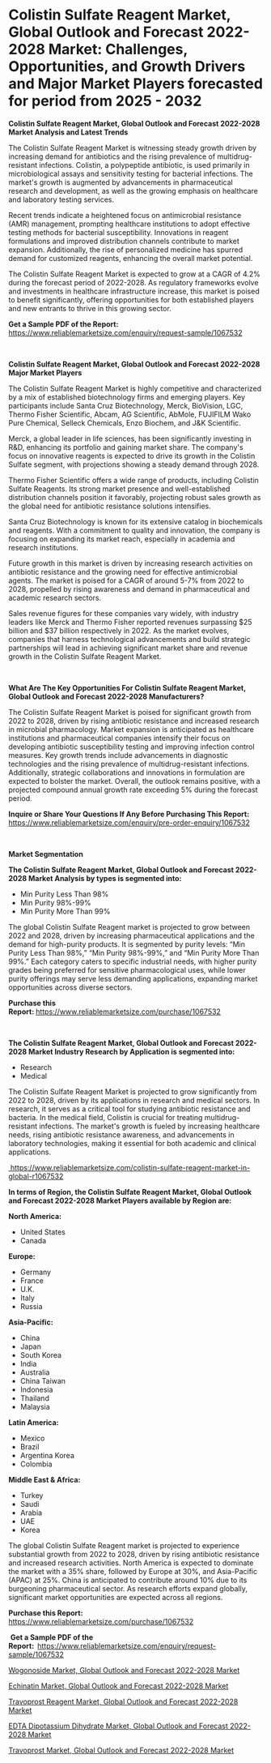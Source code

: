 <p><h1>Colistin Sulfate Reagent Market, Global Outlook and Forecast 2022-2028 Market: Challenges, Opportunities, and Growth Drivers and Major Market Players forecasted for period from 2025 - 2032</h1></p><p><strong>Colistin Sulfate Reagent Market, Global Outlook and Forecast 2022-2028 Market Analysis and Latest Trends</strong></p>
<p><p>The Colistin Sulfate Reagent Market is witnessing steady growth driven by increasing demand for antibiotics and the rising prevalence of multidrug-resistant infections. Colistin, a polypeptide antibiotic, is used primarily in microbiological assays and sensitivity testing for bacterial infections. The market's growth is augmented by advancements in pharmaceutical research and development, as well as the growing emphasis on healthcare and laboratory testing services.</p><p>Recent trends indicate a heightened focus on antimicrobial resistance (AMR) management, prompting healthcare institutions to adopt effective testing methods for bacterial susceptibility. Innovations in reagent formulations and improved distribution channels contribute to market expansion. Additionally, the rise of personalized medicine has spurred demand for customized reagents, enhancing the overall market potential.</p><p>The Colistin Sulfate Reagent Market is expected to grow at a CAGR of 4.2% during the forecast period of 2022-2028. As regulatory frameworks evolve and investments in healthcare infrastructure increase, this market is poised to benefit significantly, offering opportunities for both established players and new entrants to thrive in this growing sector.</p></p>
<p><strong>Get a Sample PDF of the Report:&nbsp;</strong> <a href="https://www.reliablemarketsize.com/enquiry/request-sample/1067532?utm_campaign=1879&utm_medium=2&utm_source=Github&utm_content=ia&utm_term=21032025&utm_id=colistin-sulfate-reagent-market-global-outlook-and-forecast-2022-2028">https://www.reliablemarketsize.com/enquiry/request-sample/1067532</a></p>
<p>&nbsp;</p>
<p><strong>Colistin Sulfate Reagent Market, Global Outlook and Forecast 2022-2028 Major Market Players</strong></p>
<p><p>The Colistin Sulfate Reagent Market is highly competitive and characterized by a mix of established biotechnology firms and emerging players. Key participants include Santa Cruz Biotechnology, Merck, BioVision, LGC, Thermo Fisher Scientific, Abcam, AG Scientific, AbMole, FUJIFILM Wako Pure Chemical, Selleck Chemicals, Enzo Biochem, and J&K Scientific. </p><p>Merck, a global leader in life sciences, has been significantly investing in R&D, enhancing its portfolio and gaining market share. The company's focus on innovative reagents is expected to drive its growth in the Colistin Sulfate segment, with projections showing a steady demand through 2028.</p><p>Thermo Fisher Scientific offers a wide range of products, including Colistin Sulfate Reagents. Its strong market presence and well-established distribution channels position it favorably, projecting robust sales growth as the global need for antibiotic resistance solutions intensifies.</p><p>Santa Cruz Biotechnology is known for its extensive catalog in biochemicals and reagents. With a commitment to quality and innovation, the company is focusing on expanding its market reach, especially in academia and research institutions.</p><p>Future growth in this market is driven by increasing research activities on antibiotic resistance and the growing need for effective antimicrobial agents. The market is poised for a CAGR of around 5-7% from 2022 to 2028, propelled by rising awareness and demand in pharmaceutical and academic research sectors.</p><p>Sales revenue figures for these companies vary widely, with industry leaders like Merck and Thermo Fisher reported revenues surpassing $25 billion and $37 billion respectively in 2022. As the market evolves, companies that harness technological advancements and build strategic partnerships will lead in achieving significant market share and revenue growth in the Colistin Sulfate Reagent Market.</p></p>
<p>&nbsp;</p>
<p><strong>What Are The Key Opportunities For Colistin Sulfate Reagent Market, Global Outlook and Forecast 2022-2028 Manufacturers?</strong></p>
<p><p>The Colistin Sulfate Reagent Market is poised for significant growth from 2022 to 2028, driven by rising antibiotic resistance and increased research in microbial pharmacology. Market expansion is anticipated as healthcare institutions and pharmaceutical companies intensify their focus on developing antibiotic susceptibility testing and improving infection control measures. Key growth trends include advancements in diagnostic technologies and the rising prevalence of multidrug-resistant infections. Additionally, strategic collaborations and innovations in formulation are expected to bolster the market. Overall, the outlook remains positive, with a projected compound annual growth rate exceeding 5% during the forecast period.</p></p>
<p><strong>Inquire or Share Your Questions If Any Before Purchasing This Report:</strong> <a href="https://www.reliablemarketsize.com/enquiry/pre-order-enquiry/1067532?utm_campaign=1879&utm_medium=2&utm_source=Github&utm_content=ia&utm_term=21032025&utm_id=colistin-sulfate-reagent-market-global-outlook-and-forecast-2022-2028">https://www.reliablemarketsize.com/enquiry/pre-order-enquiry/1067532</a></p>
<p>&nbsp;</p>
<p><strong>Market Segmentation</strong></p>
<p><strong>The Colistin Sulfate Reagent Market, Global Outlook and Forecast 2022-2028 Market Analysis by types is segmented into:</strong></p>
<p><ul><li>Min Purity Less Than 98%</li><li>Min Purity 98%-99%</li><li>Min Purity More Than 99%</li></ul></p>
<p><p>The global Colistin Sulfate Reagent market is projected to grow between 2022 and 2028, driven by increasing pharmaceutical applications and the demand for high-purity products. It is segmented by purity levels: “Min Purity Less Than 98%,” “Min Purity 98%-99%,” and “Min Purity More Than 99%.” Each category caters to specific industrial needs, with higher purity grades being preferred for sensitive pharmacological uses, while lower purity offerings may serve less demanding applications, expanding market opportunities across diverse sectors.</p></p>
<p><strong>Purchase this Report:&nbsp;</strong><a href="https://www.reliablemarketsize.com/purchase/1067532?utm_campaign=1879&utm_medium=2&utm_source=Github&utm_content=ia&utm_term=21032025&utm_id=colistin-sulfate-reagent-market-global-outlook-and-forecast-2022-2028">https://www.reliablemarketsize.com/purchase/1067532</a></p>
<p>&nbsp;</p>
<p><strong>The Colistin Sulfate Reagent Market, Global Outlook and Forecast 2022-2028 Market Industry Research by Application is segmented into:</strong></p>
<p><ul><li>Research</li><li>Medical</li></ul></p>
<p><p>The Colistin Sulfate Reagent Market is projected to grow significantly from 2022 to 2028, driven by its applications in research and medical sectors. In research, it serves as a critical tool for studying antibiotic resistance and bacteria. In the medical field, Colistin is crucial for treating multidrug-resistant infections. The market's growth is fueled by increasing healthcare needs, rising antibiotic resistance awareness, and advancements in laboratory technologies, making it essential for both academic and clinical applications.</p></p>
<p><a href="https://www.reliablemarketsize.com/colistin-sulfate-reagent-market-in-global-r1067532?utm_campaign=1879&utm_medium=2&utm_source=Github&utm_content=ia&utm_term=21032025&utm_id=colistin-sulfate-reagent-market-global-outlook-and-forecast-2022-2028">&nbsp;https://www.reliablemarketsize.com/colistin-sulfate-reagent-market-in-global-r1067532</a></p>
<p><strong>In terms of Region, the Colistin Sulfate Reagent Market, Global Outlook and Forecast 2022-2028 Market Players available by Region are:</strong></p>
<p>
    <p> <strong> North America: </strong>
        <ul>
            <li>United States</li>
            <li>Canada</li>
        </ul>
        </p> 
    <p> <strong> Europe: </strong>
        <ul>
            <li>Germany</li>
            <li>France</li>
            <li>U.K.</li>
            <li>Italy</li>
            <li>Russia</li>
        </ul>
        </p> 
    <p> <strong> Asia-Pacific: </strong>
        <ul>
            <li>China</li>
            <li>Japan</li>
            <li>South Korea</li>
            <li>India</li>
            <li>Australia</li>
            <li>China Taiwan</li>
            <li>Indonesia</li>
            <li>Thailand</li>
            <li>Malaysia</li>
        </ul>
        </p> 
    <p> <strong> Latin America: </strong>
        <ul>
            <li>Mexico</li>
            <li>Brazil</li>
            <li>Argentina Korea</li>
            <li>Colombia</li>
        </ul>
        </p> 
    <p> <strong> Middle East & Africa: </strong>
        <ul>
            <li>Turkey</li>
            <li>Saudi</li>
            <li>Arabia</li>
            <li>UAE</li>
            <li>Korea</li>
        </ul>
    </p>
    </p>
<p><p>The global Colistin Sulfate Reagent market is projected to experience substantial growth from 2022 to 2028, driven by rising antibiotic resistance and increased research activities. North America is expected to dominate the market with a 35% share, followed by Europe at 30%, and Asia-Pacific (APAC) at 25%. China is anticipated to contribute around 10% due to its burgeoning pharmaceutical sector. As research efforts expand globally, significant market opportunities are expected across all regions.</p></p>
<p><strong>Purchase this Report: </strong><a href="https://www.reliablemarketsize.com/purchase/1067532?utm_campaign=1879&utm_medium=2&utm_source=Github&utm_content=ia&utm_term=21032025&utm_id=colistin-sulfate-reagent-market-global-outlook-and-forecast-2022-2028">https://www.reliablemarketsize.com/purchase/1067532</a></p>
<p>&nbsp;<strong>Get a Sample PDF of the Report:&nbsp;&nbsp;</strong><a href="https://www.reliablemarketsize.com/enquiry/request-sample/1067532?utm_campaign=1879&utm_medium=2&utm_source=Github&utm_content=ia&utm_term=21032025&utm_id=colistin-sulfate-reagent-market-global-outlook-and-forecast-2022-2028">https://www.reliablemarketsize.com/enquiry/request-sample/1067532</a></p>
<p><strong></strong></p>
<p><p><a href="https://github.com/rojannovarwd/Market-Research-Report-List-1/blob/main/wogonoside-market-global-outlook-and-forecast-2022-2028-market.md?utm_campaign=1879&utm_medium=2&utm_source=Github&utm_content=ia&utm_term=21032025&utm_id=colistin-sulfate-reagent-market-global-outlook-and-forecast-2022-2028">Wogonoside Market, Global Outlook and Forecast 2022-2028 Market</a></p><p><a href="https://github.com/dichkotuanny/Market-Research-Report-List-1/blob/main/echinatin-market-global-outlook-and-forecast-2022-2028-market.md?utm_campaign=1879&utm_medium=2&utm_source=Github&utm_content=ia&utm_term=21032025&utm_id=colistin-sulfate-reagent-market-global-outlook-and-forecast-2022-2028">Echinatin Market, Global Outlook and Forecast 2022-2028 Market</a></p><p><a href="https://github.com/dandatesha7q/Market-Research-Report-List-1/blob/main/travoprost-reagent-market-global-outlook-and-forecast-2022-2028-market.md?utm_campaign=1879&utm_medium=2&utm_source=Github&utm_content=ia&utm_term=21032025&utm_id=colistin-sulfate-reagent-market-global-outlook-and-forecast-2022-2028">Travoprost Reagent Market, Global Outlook and Forecast 2022-2028 Market</a></p><p><a href="https://github.com/marrahcerpas05/Market-Research-Report-List-1/blob/main/edta-dipotassium-dihydrate-market-global-outlook-and-forecast-2022-2028-market.md?utm_campaign=1879&utm_medium=2&utm_source=Github&utm_content=ia&utm_term=21032025&utm_id=colistin-sulfate-reagent-market-global-outlook-and-forecast-2022-2028">EDTA Dipotassium Dihydrate Market, Global Outlook and Forecast 2022-2028 Market</a></p><p><a href="https://github.com/rullihipes6h/Market-Research-Report-List-1/blob/main/travoprost-market-global-outlook-and-forecast-2022-2028-market.md?utm_campaign=1879&utm_medium=2&utm_source=Github&utm_content=ia&utm_term=21032025&utm_id=colistin-sulfate-reagent-market-global-outlook-and-forecast-2022-2028">Travoprost Market, Global Outlook and Forecast 2022-2028 Market</a></p></p>